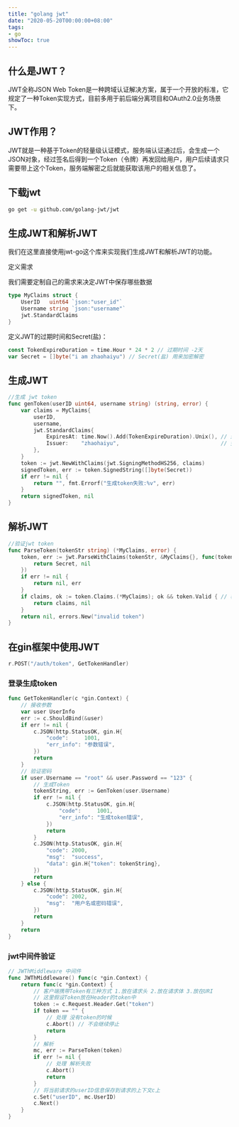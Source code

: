 ```yaml
---
title: "golang jwt"
date: "2020-05-20T00:00:00+08:00"
tags: 
- go
showToc: true
---
```



## 什么是JWT？

JWT全称JSON Web Token是一种跨域认证解决方案，属于一个开放的标准，它规定了一种Token实现方式，目前多用于前后端分离项目和OAuth2.0业务场景下。

## JWT作用？

JWT就是一种基于Token的轻量级认证模式，服务端认证通过后，会生成一个JSON对象，经过签名后得到一个Token（令牌）再发回给用户，用户后续请求只需要带上这个Token，服务端解密之后就能获取该用户的相关信息了。

## 下载jwt

```bash
go get -u github.com/golang-jwt/jwt
```

## 生成JWT和解析JWT

我们在这里直接使用jwt-go这个库来实现我们生成JWT和解析JWT的功能。

定义需求

我们需要定制自己的需求来决定JWT中保存哪些数据

```go
type MyClaims struct {
	UserID   uint64 `json:"user_id"`
	Username string `json:"username"`
	jwt.StandardClaims
}
```

定义JWT的过期时间和Secret(盐)：

```go
const TokenExpireDuration = time.Hour * 24 * 2 // 过期时间 -2天
var Secret = []byte("i am zhaohaiyu") // Secret(盐) 用来加密解密
```

## 生成JWT

```go
//生成 jwt token
func genToken(userID uint64, username string) (string, error) {
	var claims = MyClaims{
		userID,
		username,
		jwt.StandardClaims{
			ExpiresAt: time.Now().Add(TokenExpireDuration).Unix(), // 过期时间
			Issuer:    "zhaohaiyu",                                // 签发人
		},
	}
	token := jwt.NewWithClaims(jwt.SigningMethodHS256, claims)
	signedToken, err := token.SignedString([]byte(Secret))
	if err != nil {
		return "", fmt.Errorf("生成token失败:%v", err)
	}
	return signedToken, nil
}
```

## 解析JWT

```go
//验证jwt token
func ParseToken(tokenStr string) (*MyClaims, error) {
	token, err := jwt.ParseWithClaims(tokenStr, &MyClaims{}, func(token *jwt.Token) (i interface{}, err error) { // 解析token
		return Secret, nil
	})
	if err != nil {
		return nil, err
	}
	if claims, ok := token.Claims.(*MyClaims); ok && token.Valid { // 校验token
		return claims, nil
	}
	return nil, errors.New("invalid token")
}
```

## 在gin框架中使用JWT

```go
r.POST("/auth/token", GetTokenHandler)
```

### 登录生成token

```go
func GetTokenHandler(c *gin.Context) {
	// 接收参数
	var user UserInfo
	err := c.ShouldBind(&user)
	if err != nil {
		c.JSON(http.StatusOK, gin.H{
			"code":     1001,
			"err_info": "参数错误",
		})
		return
	}
	// 验证密码
	if user.Username == "root" && user.Password == "123" {
		// 生成Token
		tokenString, err := GenToken(user.Username)
		if err != nil {
			c.JSON(http.StatusOK, gin.H{
				"code":     1001,
				"err_info": "生成token错误",
			})
			return
		}
		c.JSON(http.StatusOK, gin.H{
			"code": 2000,
			"msg":  "success",
			"data": gin.H{"token": tokenString},
		})
		return
	} else {
		c.JSON(http.StatusOK, gin.H{
			"code": 2002,
			"msg":  "用户名或密码错误",
		})
		return
	}
	return
}
```

### jwt中间件验证

```go
// JWThMiddleware 中间件
func JWThMiddleware() func(c *gin.Context) {
	return func(c *gin.Context) {
		// 客户端携带Token有三种方式 1.放在请求头 2.放在请求体 3.放在URI
		// 这里假设Token放在Header的token中
		token := c.Request.Header.Get("token")
		if token == "" {
			// 处理 没有token的时候
			c.Abort() // 不会继续停止
			return
		}
		// 解析
		mc, err := ParseToken(token)
		if err != nil {
			// 处理 解析失败
			c.Abort()
			return
		}
		// 将当前请求的userID信息保存到请求的上下文c上
		c.Set("userID", mc.UserID)
		c.Next()
	}
}
```